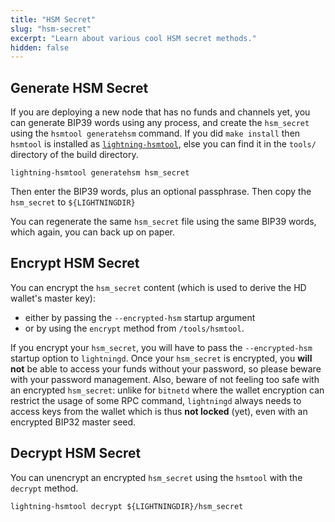 ```yaml
---
title: "HSM Secret"
slug: "hsm-secret"
excerpt: "Learn about various cool HSM secret methods."
hidden: false
---
```



## Generate HSM Secret

If you are deploying a new node that has no funds and channels yet, you can generate BIP39 words using any process, and create the `hsm_secret` using the `hsmtool generatehsm` command. If you did `make install` then `hsmtool` is installed as [`lightning-hsmtool`](ref:lightning-hsmtool), else you can find it in the `tools/` directory of the build directory.

```shell
lightning-hsmtool generatehsm hsm_secret
```

Then enter the BIP39 words, plus an optional passphrase. Then copy the `hsm_secret` to `${LIGHTNINGDIR}`

You can regenerate the same `hsm_secret` file using the same BIP39 words, which again, you can back up on paper.


## Encrypt HSM Secret

You can encrypt the `hsm_secret` content (which is used to derive the HD wallet's master key):
- either by passing the `--encrypted-hsm` startup argument
- or by using the `encrypt` method from `/tools/hsmtool`. 

If you encrypt your `hsm_secret`, you will have to pass the `--encrypted-hsm` startup option to `lightningd`. Once your `hsm_secret` is encrypted, you **will not** be able to access your funds without your password, so please beware with your password management. Also, beware of not feeling too safe with an encrypted `hsm_secret`: unlike for `bitnetd` where the wallet encryption can restrict the usage of some RPC command, `lightningd` always needs to access keys from the wallet which is thus **not locked** (yet), even with an encrypted BIP32 master seed.


## Decrypt HSM Secret

You can unencrypt an encrypted `hsm_secret` using the `hsmtool` with the `decrypt` method.

```shell
lightning-hsmtool decrypt ${LIGHTNINGDIR}/hsm_secret
```
